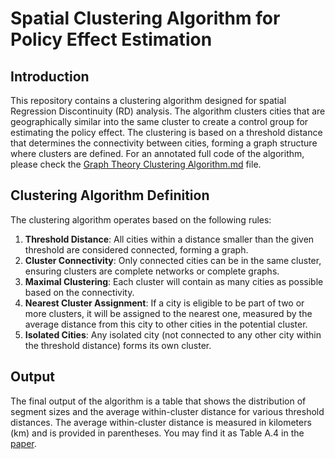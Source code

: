 # Spatial Clustering Algorithm for Policy Effect Estimation

## Introduction

This repository contains a clustering algorithm designed for spatial Regression Discontinuity (RD) analysis. The algorithm clusters cities that are geographically similar into the same cluster to create a control group for estimating the policy effect. The clustering is based on a threshold distance that determines the connectivity between cities, forming a graph structure where clusters are defined.
For an annotated full code of the algorithm, please check the [Graph Theory Clustering Algorithm.md](Graph-Theory-Clustering-Algorithm.md) file.

## Clustering Algorithm Definition

The clustering algorithm operates based on the following rules:

1. **Threshold Distance**: All cities within a distance smaller than the given threshold are considered connected, forming a graph.
2. **Cluster Connectivity**: Only connected cities can be in the same cluster, ensuring clusters are complete networks or complete graphs.
3. **Maximal Clustering**: Each cluster will contain as many cities as possible based on the connectivity.
4. **Nearest Cluster Assignment**: If a city is eligible to be part of two or more clusters, it will be assigned to the nearest one, measured by the average distance from this city to other cities in the potential cluster.
5. **Isolated Cities**: Any isolated city (not connected to any other city within the threshold distance) forms its own cluster.

## Output

The final output of the algorithm is a table that shows the distribution of segment sizes and the average within-cluster distance for various threshold distances. The average within-cluster distance is measured in kilometers (km) and is provided in parentheses. You may find it as Table A.4 in the [paper](https://papers.ssrn.com/sol3/papers.cfm?abstract_id=4455034).
